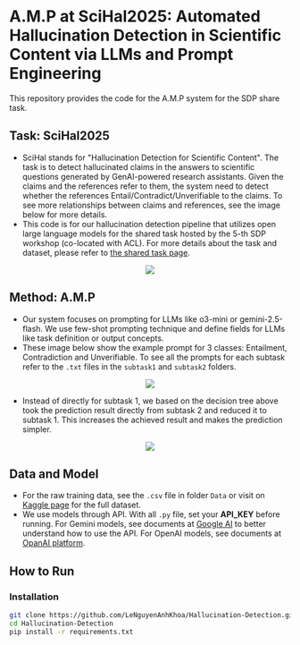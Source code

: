 # A.M.P at SciHal2025: Automated Hallucination Detection in Scientific Content via LLMs and Prompt Engineering

This repository provides the code for the A.M.P system for the SDP share task.

## Task: SciHal2025

- SciHal stands for "Hallucination Detection for Scientific Content". The task is to detect hallucinated claims in the answers to scientific questions generated by GenAI-powered research assistants. Given the claims and the references refer to them, the system need to detect whether the references Entail/Contradict/Unverifiable to the claims. To see more relationships between claims and references, see the image below for more details.
- This code is for our hallucination detection pipeline that utilizes open large language models for the shared task hosted by the 5-th SDP workshop (co-located with ACL). For more details about the task and dataset, please refer to [the shared task page](https://sdproc.org/2025/scihal.html).
<p align="center"><img src="https://github.com/user-attachments/assets/f8a7d554-de7b-4098-b3d3-da036e3acf26"></p>

## Method: A.M.P

- Our system focuses on prompting for LLMs like o3-mini or gemini-2.5-flash. We use few-shot prompting technique and define fields for LLMs like task definition or output concepts.
- These image below show the example prompt for 3 classes: Entailment, Contradiction and Unverifiable. To see all the prompts for each subtask refer to the `.txt` files in the `subtask1` and `subtask2` folders.

<p align="center"><img src="https://github.com/user-attachments/assets/7e709bcf-f437-436f-9b11-f15976bdd8d6"></p>

- Instead of directly for subtask 1, we based on the decision tree above took the prediction result directly from subtask 2 and reduced it to subtask 1. This increases the achieved result and makes the prediction simpler.
<p align="center"><img src="https://github.com/user-attachments/assets/b6dacc89-2cba-47fe-8806-b6665238f8af"></p>

## Data and Model
- For the raw training data, see the `.csv` file in folder `Data` or visit on [Kaggle page](https://www.kaggle.com/competitions/hallucination-detection-scientific-content-2025/data) for the full dataset.
- We use models through API. With all `.py` file, set your **API_KEY** before running. For Gemini models, see documents at [Google AI](https://ai.google.dev/gemini-api/docs?authuser=3) to better understand how to use the API. For OpenAI models, see documents at [OpanAI platform](https://platform.openai.com/docs/overview).
## How to Run
### Installation
```bash
git clone https://github.com/LeNguyenAnhKhoa/Hallucination-Detection.git
cd Hallucination-Detection
pip install -r requirements.txt
```

